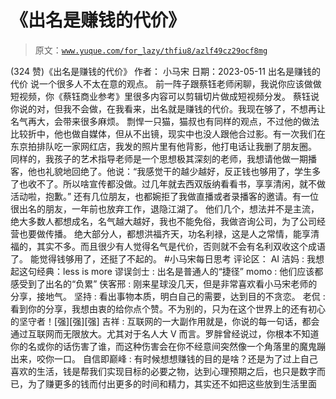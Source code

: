 # 《出名是赚钱的代价》

> 原文：[`www.yuque.com/for_lazy/thfiu8/azlf49cz29ocf8mg`](https://www.yuque.com/for_lazy/thfiu8/azlf49cz29ocf8mg)

<ne-h2 id="a95d43ee" data-lake-id="a95d43ee"><ne-heading-ext><ne-heading-anchor></ne-heading-anchor><ne-heading-fold></ne-heading-fold></ne-heading-ext><ne-heading-content><ne-text id="u273799c7">(324 赞)《出名是赚钱的代价》</ne-text></ne-heading-content></ne-h2> <ne-p id="u5e7f57b9" data-lake-id="u5e7f57b9"><ne-text id="u5dc73641">作者： 小马宋</ne-text></ne-p> <ne-p id="ubf4bd2d7" data-lake-id="ubf4bd2d7"><ne-text id="ue8c68af0">日期：2023-05-11</ne-text></ne-p> <ne-p id="u83da3877" data-lake-id="u83da3877"><ne-text id="ube0533bd">出名是赚钱的代价</ne-text></ne-p> <ne-p id="uc76e4fbb" data-lake-id="uc76e4fbb"><ne-text id="u08f6f9ca">说一个很多人不太在意的观点。</ne-text></ne-p> <ne-p id="u37deb35d" data-lake-id="u37deb35d"><ne-text id="u148e1fed">前一阵子跟蔡钰老师闲聊，我说你应该做做短视频，你《蔡钰商业参考》里很多内容可以剪辑切片做成短视频分发。</ne-text></ne-p> <ne-p id="uf82aef51" data-lake-id="uf82aef51"><ne-text id="u744187f0">蔡钰说你说的对，但我不会做，在我看来，出名就是赚钱的代价。我现在够了，不想再让名气再大，会带来很多麻烦。</ne-text></ne-p> <ne-p id="uf9bd3e06" data-lake-id="uf9bd3e06"><ne-text id="uf174974a">剽悍一只猫，猫叔也有同样的观点，不过他的做法比较折中，他也做自媒体，但从不出镜，现实中也没人跟他合过影。有一次我们在东京拍排队吃一家网红店，我发的照片里有他背影，他打电话让我删了朋友圈。</ne-text></ne-p> <ne-p id="u0aa15a8e" data-lake-id="u0aa15a8e"><ne-text id="uaa81504d">同样的，我孩子的艺术指导老师是一个思想极其深刻的老师，我想请他做一期播客，他也礼貌地回绝了。他说：“我感觉干的越少越好，反正钱也够用了，学生多了也收不了。所以啥宣传都没做。过几年就去西双版纳看看书，享享清闲，就不做活动啦，抱歉。”</ne-text></ne-p> <ne-p id="u6e245e59" data-lake-id="u6e245e59"><ne-text id="ubca2882e">还有几位朋友，也都婉拒了我做直播或者录播客的邀请。有一位很出名的朋友，一年前也放弃工作，退隐江湖了。</ne-text></ne-p> <ne-p id="u170b1c92" data-lake-id="u170b1c92"><ne-text id="u1fcd0f9f">他们几个，想法并不是主流，绝大多数人都想成名，名气越大越好，我也不能免俗，我做咨询公司，为了公司经营也要做传播。</ne-text></ne-p> <ne-p id="u9b78edf2" data-lake-id="u9b78edf2"><ne-text id="u166c7e8a">绝大部分人，都想洪福齐天，功名利禄，这是人之常情，能享清福的，其实不多。而且很少有人觉得名气是代价，否则就不会有名利双收这个成语了。</ne-text></ne-p> <ne-p id="uf12a9ce4" data-lake-id="uf12a9ce4"><ne-text id="u7daea9db">能觉得钱够用了，还挺了不起的。</ne-text> <ne-text id="u36282712">#小马宋每日思考</ne-text></ne-p> <ne-hole id="u144e13e5" data-lake-id="u144e13e5"><ne-card data-card-name="hr" data-card-type="block" id="jvkxK" data-event-boundary="card"><ne-p id="u78ff51e2" data-lake-id="u78ff51e2"><ne-text id="u65ab49e7">评论区：</ne-text></ne-p> <ne-p id="u93ae6a66" data-lake-id="u93ae6a66"><ne-text id="u690f5acb">AI 洁妈 : 我想起这句经典：less is more</ne-text> <ne-text id="ud53f87d5">谬误剑士 : 出名是普通人的“捷径”</ne-text> <ne-text id="u1368ad79">momo : 他们应该都感受到了出名的“负累”</ne-text> <ne-text id="ud8b141c4">侠客邢 : 刚来星球没几天，但是非常喜欢看小马宋老师的分享，接地气。</ne-text> <ne-text id="u52c3d004">坚持 : 看出事物本质，明白自己的需要，达到目的不贪恋。</ne-text> <ne-text id="ud087feb0">老侃 : 看到你的分享，我想由衷的给你点个赞。不为别的，只为在这个世界上的还有初心的坚守者！[强][强][强]</ne-text> <ne-text id="u15f0e854">吉祥 : 互联网的一大副作用就是，你说的每一句话，都会通过互联网而无限放大。尤其对于名人大 V 而言。罗胖曾经说过，你根本不知道你的名或你的话伤害了谁，而这种伤害会在你不经意间突然像一个角落里的魔鬼蹦出来，咬你一口。</ne-text> <ne-text id="u189d3c4c">自信即巅峰 : 有时候想想赚钱的目的是啥？还是为了过上自己喜欢的生活，钱是帮我们实现目标的必要之物，达到心理预期之后，也只是数字而已，为了赚更多的钱而付出更多的时间和精力，其实还不如把这些放到生活里面</ne-text></ne-p></ne-card></ne-hole>